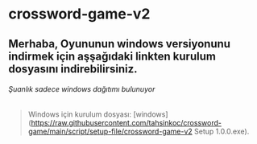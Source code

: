# crossword-game-v2
## Merhaba, Oyununun windows versiyonunu indirmek için aşşağıdaki linkten kurulum dosyasını indirebilirsiniz.

###### Şuanlık sadece windows dağıtımı bulunuyor

> Windows için kurulum dosyası: [windows] (https://raw.githubusercontent.com/tahsinkoc/crossword-game/main/script/setup-file/crossword-game-v2 Setup 1.0.0.exe).

